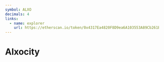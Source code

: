```yaml
---
symbol: ALXO
decimals: 4
links:
  - name: explorer
    url: https://etherscan.io/token/0x4317Ea4820F8D9ea6A103553A89Cb261B6Ea7F2a
---
```


# Alxocity
